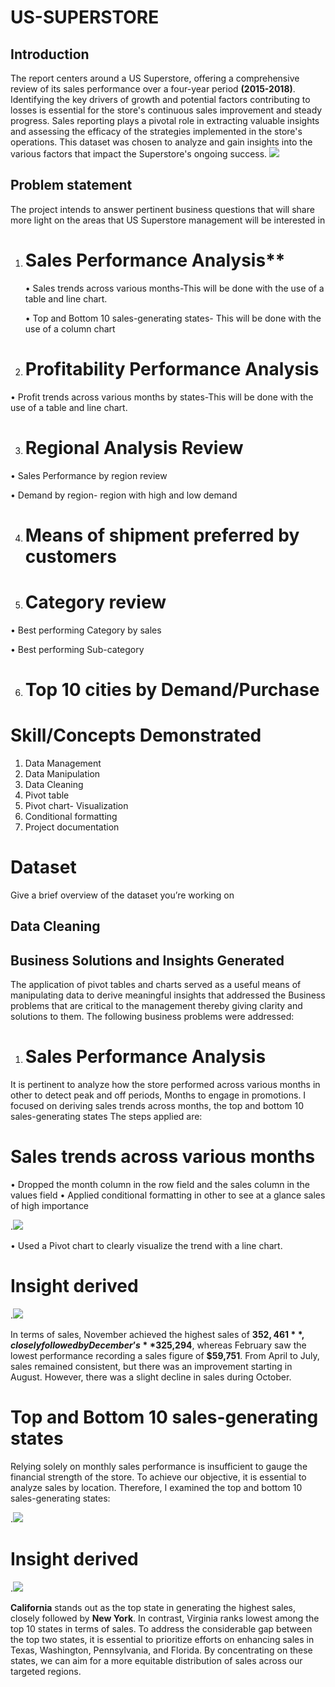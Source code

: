 # US-SUPERSTORE
## Introduction
The report centers around a US Superstore, offering a comprehensive review of its sales performance over a four-year period **(2015-2018)**. Identifying the key drivers of growth and potential factors contributing to losses is essential for the store's continuous sales improvement and steady progress. Sales reporting plays a pivotal role in extracting valuable insights and assessing the efficacy of the strategies implemented in the store's operations. This dataset was chosen to analyze and gain insights into the various factors that impact the Superstore's ongoing success.
![](store.png)

## Problem statement
The project intends to answer pertinent business questions that will share more light on the areas that US Superstore management will be interested in 
	
1.  # Sales Performance Analysis**
 	•	Sales trends across various months-This will be done with the use of a table and line chart.

	•	Top and Bottom 10 sales-generating states- This will be done with the use of a column chart

2. # Profitability Performance Analysis
•	Profit trends across various months by states-This will be done with the use of a table and line chart.

3. # Regional Analysis Review
•	Sales Performance by region review

•	Demand by region- region with high and low demand

4. # Means of shipment preferred by customers
   
5. # Category review
   
•	Best performing Category by sales

•	Best performing Sub-category

 6. # Top 10 cities by Demand/Purchase
    
	
# Skill/Concepts Demonstrated
1.	Data Management
2.	Data Manipulation
3.	Data Cleaning
4.	Pivot table
5.	Pivot chart- Visualization
6.	Conditional formatting
7.	Project documentation
   
# Dataset
Give a brief overview of the dataset you’re working on 

## Data Cleaning 

## Business Solutions and Insights Generated
The application of pivot tables and charts served as a useful means of manipulating data to derive meaningful insights that addressed the Business problems that are critical to the management thereby giving clarity and solutions to them. The following business problems were addressed:

1.	# Sales Performance Analysis
It is pertinent to analyze how the store performed across various months in other to detect peak and off periods, Months to engage in promotions. I focused on deriving sales trends across months, the top and bottom 10 sales-generating states
The steps applied are:

# Sales trends across various months
•	Dropped the month column in the row field and the sales column in the values field
•	Applied conditional formatting in other to see at a glance sales of high importance

 .![](SBMT.png)
 
•	Used a Pivot chart to clearly visualize the trend with a line chart.


# Insight derived

.![](TSM.png)

In terms of sales, November achieved the highest sales of **$352,461**, closely followed by December’s **$325,294**, whereas February saw the lowest performance recording a sales figure of **$59,751**. From April to July, sales remained consistent, but there was an improvement starting in August. However, there was a slight decline in sales during October.

# Top and Bottom 10 sales-generating states

Relying solely on monthly sales performance is insufficient to gauge the financial strength of the store. To achieve our objective, it is essential to analyze sales by location. Therefore, I examined the top and bottom 10 sales-generating states:

.![](T10TS.png)


# Insight derived


.![](T10S.png)

**California** stands out as the top state in generating the highest sales, closely followed by **New York**. In contrast, Virginia ranks lowest among the top 10 states in terms of sales. To address the considerable gap between the top two states, it is essential to prioritize efforts on enhancing sales in Texas, Washington, Pennsylvania, and Florida. By concentrating on these states, we can aim for a more equitable distribution of sales across our targeted regions.

